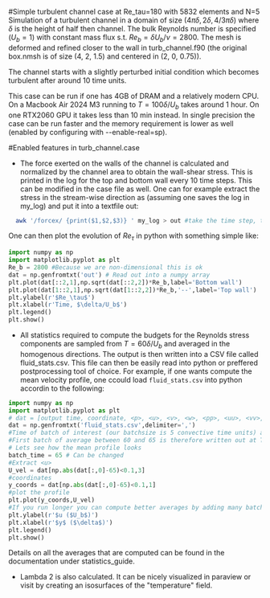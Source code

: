 #Simple turbulent channel case at Re_tau=180 with 5832 elements and N=5 
Simulation of a turbulent channel in a domain of size $(4\pi\delta,2\delta,4/3\pi\delta)$  where $\delta$ is the height of half then channel. The bulk Reynolds number is specified ($U_b=1$) with constant mass flux s.t. $Re_b=\delta U_b/\nu=2800$. The mesh is deformed and refined closer to the wall in turb_channel.f90 (the original box.nmsh is of size (4, 2, 1.5) and centered in (2, 0, 0.75)).

The channel starts with a slightly perturbed initial condition which becomes turbulent after around 10 time units. 

This case can be run if one has 4GB of DRAM and a relatively modern CPU. On a Macbook Air 2024 M3 running to $T=100\delta/U_b$ takes around 1 hour. On one RTX2060 GPU it takes less than 10 min instead. In single precision the case can be run faster and the memory requirement is lower as well (enabled by configuring with --enable-real=sp).

#Enabled features in turb_channel.case 

- The force exerted on the walls of the channel is calculated and normalized by the channel area to obtain the wall-shear stress. This is printed in the log for the top and bottom wall every 10 time steps. This can be modified in the case file as well. One can for example extract the stress in the stream-wise direction as (assuming one saves the log in my_log) and put it into a textfile out:
```bash
  awk '/forcex/ {print($1,$2,$3)} ' my_log > out #take the time step, time and stress and put into out
```
One can then plot the evolution of $Re_\tau$ in python with something simple like:
```python
import numpy as np
import matplotlib.pyplot as plt
Re_b = 2800 #Because we are non-dimensional this is ok
dat = np.genfromtxt('out') # Read out into a numpy array
plt.plot(dat[::2,1],np.sqrt(dat[::2,2])*Re_b,label='Bottom wall') 
plt.plot(dat[1::2,1],np.sqrt(dat[1::2,2])*Re_b,'--',label='Top wall') 
plt.ylabel(r'$Re_\tau$')
plt.xlabel(r'Time, $\delta/U_b$')
plt.legend()
plt.show()
```

- All statistics required to compute the budgets for the Reynolds stress components are sampled from $T=60\delta/U_b$ and averaged in the homogenous directions. The output is then written into a CSV file called fluid_stats.csv. This file can then be easily read into python or preffered postprocessing tool of choice. For example, if one wants compute the mean velocity profile, one ccould load `fluid_stats.csv` into python accordin to the following:

```python
import numpy as np
import matplotlib.pyplot as plt
# dat = [output time, coordinate, <p>, <u>, <v>, <w>, <pp>, <uu>, <vv>, <ww>, <uv>, <uw>,... 
dat = np.genfromtxt('fluid_stats.csv',delimiter=',')
#Time of batch of interest (our batchsize is 5 convective time units) and sampling started at 60
#First batch of average between 60 and 65 is therefore written out at T=65 (OBSERVE you need to have run beyond T=65)
# Lets see how the mean profile looks
batch_time = 65 # Can be changed 
#Extract <u>
U_vel = dat[np.abs(dat[:,0]-65)<0.1,3]
#coordinates
y_coords = dat[np.abs(dat[:,0]-65)<0.1,1]
#plot the profile
plt.plot(y_coords,U_vel)
#If you run longer you can compute better averages by adding many batches together, for somewhat converged statistics you will need at least 100 time units.
plt.ylabel(r'$u ($U_b$)')
plt.xlabel(r'$y$ ($\delta$)')
plt.legend()
plt.show()
```
Details on all the averages that are computed can be found in the documentation under statistics_guide.

- Lambda 2 is also calculated. It can be nicely visualized in paraview or visit by creating an isosurfaces of the "temperature" field.

